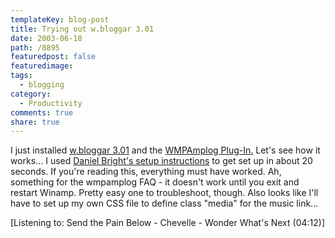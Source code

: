 ```yaml
---
templateKey: blog-post
title: Trying out w.bloggar 3.01
date: 2003-06-18
path: /8895
featuredpost: false
featuredimage:
tags:
  - blogging
category:
  - Productivity
comments: true
share: true
---
```


I just installed [w.bloggar 3.01](http://wbloggar.com) and the [WMPAmplog Plug-In.](http://www.minimalverbosity.com/2003/April/29/introducing_wmpamplog.htm) Let's see how it works... I used [Daniel Bright's setup instructions](http://www.danielbright.net/misc) to get set up in about 20 seconds. If you're reading this, everything must have worked. Ah, something for the wmpamplog FAQ - it doesn't work until you exit and restart Winamp. Pretty easy one to troubleshoot, though. Also looks like I'll have to set up my own CSS file to define class "media" for the music link...

\[Listening to: Send the Pain Below - Chevelle - Wonder What's Next (04:12)\]
